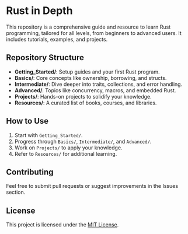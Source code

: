 # Rust in Depth

This repository is a comprehensive guide and resource to learn Rust programming, tailored for all levels, from beginners to advanced users. It includes tutorials, examples, and projects.

## Repository Structure

- **Getting_Started/**: Setup guides and your first Rust program.
- **Basics/**: Core concepts like ownership, borrowing, and structs.
- **Intermediate/**: Dive deeper into traits, collections, and error handling.
- **Advanced/**: Topics like concurrency, macros, and embedded Rust.
- **Projects/**: Hands-on projects to solidify your knowledge.
- **Resources/**: A curated list of books, courses, and libraries.

## How to Use

1. Start with `Getting_Started/`.
2. Progress through `Basics/`, `Intermediate/`, and `Advanced/`.
3. Work on `Projects/` to apply your knowledge.
4. Refer to `Resources/` for additional learning.

## Contributing

Feel free to submit pull requests or suggest improvements in the Issues section.

## License

This project is licensed under the [MIT License](LICENSE).

